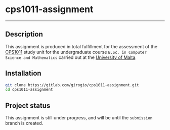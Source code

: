 # cps1011-assignment

---

## Description
This assignment is produced in total fulfillment for the assessment of the [CPS1011](https://www.um.edu.mt/courses/studyunit/CPS1011) study unit for the undergraduate course `B.Sc. in Computer Science and Mathematics` carried out at the [University of Malta](https://um.edu.mt).   

## Installation
```bash
git clone https://gitlab.com/girogio/cps1011-assignment.git
cd cps1011-assignment

```
## Project status
This assignment is still under progress, and will be until the `submission` branch is created.

